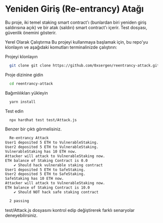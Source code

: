# Yeniden Giriş (Re-entrancy) Atağı
Bu proje, iki temel staking smart contract'ı (bunlardan biri yeniden giriş saldırısına açık) ve bir atak (saldırı) smart contract'ı içerir. Test dosyası, güvenlik önemini gösterir.

<!---Bu proje [bu makalede](https://scdevstr.substack.com/p/re-entrancy-yeniden-giris-atag) (Türkçe) kullanılmak üzere geliştirilmiştir.-->
Yerel Olarak Çalıştırma
Bu projeyi kullanmaya başlamak için, bu repo'yu klonlayın ve aşağıdaki komutları terminalinizde çalıştırın:

Projeyi klonlayın
```bash
  git clone git clone https://github.com/0xsergen/reentrancy-attack.git
```

Proje dizinine gidin
```bash
  cd reentrancy-attack 
```

Bağımlılıkları yükleyin
```bash
  yarn install
```

Test edin
```bash
  npx hardhat test test/Attack.js
```
Benzer bir çıktı görmelisiniz.

```bash
  Re-entrancy Attack
User1 deposited 5 ETH to VulnerableStaking.
User2 deposited 5 ETH to VulnerableStaking.
VulnerableStaking has 10 ETH now.
Attacker will attack to VulnerableStaking now.
ETH balance of Staking Contract is 0.0
    ✔ Should hack vulnerable staking contract
User1 deposited 5 ETH to SafeStaking.
User2 deposited 5 ETH to SafeStaking.
SafeStaking has 10 ETH now.
Attacker will attack to VulnerableStaking now.
ETH balance of Staking Contract is 10.0
    ✔ Should NOT hack safe staking contract

  2 passing
  ```

test/Attack.js dosyasını kontrol edip değiştirerek farklı senaryolar deneyebilirsiniz.



